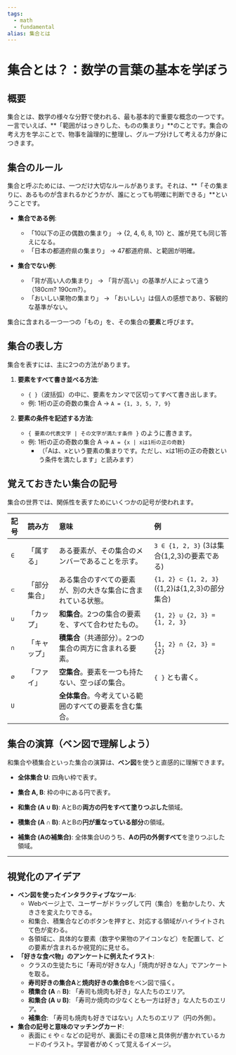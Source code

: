 ```yaml
---
tags:
  - math
  - fundamental
alias: 集合とは
---
```


# 集合とは？：数学の言葉の基本を学ぼう

## 概要

集合とは、数学の様々な分野で使われる、最も基本的で重要な概念の一つです。一言でいえば、**「範囲がはっきりした、ものの集まり」**のことです。集合の考え方を学ぶことで、物事を論理的に整理し、グループ分けして考える力が身につきます。

## 集合のルール

集合と呼ぶためには、一つだけ大切なルールがあります。それは、**「その集まりに、あるものが含まれるかどうかが、誰にとっても明確に判断できる」**ということです。

-   **集合である例**:
    -   「10以下の正の偶数の集まり」 → {2, 4, 6, 8, 10} と、誰が見ても同じ答えになる。
    -   「日本の都道府県の集まり」 → 47都道府県、と範囲が明確。

-   **集合でない例**:
    -   「背が高い人の集まり」 → 「背が高い」の基準が人によって違う（180cm? 190cm?）。
    -   「おいしい果物の集まり」 → 「おいしい」は個人の感想であり、客観的な基準がない。

集合に含まれる一つ一つの「もの」を、その集合の**要素**と呼びます。

## 集合の表し方

集合を表すには、主に2つの方法があります。

1.  **要素をすべて書き並べる方法**:
    -   `{ }`（波括弧）の中に、要素をカンマで区切ってすべて書き出します。
    -   例: 1桁の正の奇数の集合 A → `A = {1, 3, 5, 7, 9}`

2.  **要素の条件を記述する方法**:
    -   `{ 要素の代表文字 | その文字が満たす条件 }` のように書きます。
    -   例: 1桁の正の奇数の集合 A → `A = {x | xは1桁の正の奇数}`
        -   （「Aは、xという要素の集まりです。ただし、xは1桁の正の奇数という条件を満たします」と読みます）

## 覚えておきたい集合の記号

集合の世界では、関係性を表すためにいくつかの記号が使われます。

| 記号 | 読み方 | 意味 | 例 |
| :--- | :--- | :--- | :--- |
| `∈` | 「属する」 | ある要素が、その集合のメンバーであることを示す。 | `3 ∈ {1, 2, 3}` (3は集合{1,2,3}の要素である) |
| `⊂` | 「部分集合」 | ある集合のすべての要素が、別の大きな集合に含まれている状態。 | `{1, 2} ⊂ {1, 2, 3}` ({1,2}は{1,2,3}の部分集合) |
| `∪` | 「カップ」 | **和集合**。2つの集合の要素を、すべて合わせたもの。 | `{1, 2} ∪ {2, 3} = {1, 2, 3}` |
| `∩` | 「キャップ」 | **積集合**（共通部分）。2つの集合の両方に含まれる要素。 | `{1, 2} ∩ {2, 3} = {2}` |
| `∅` | 「ファイ」 | **空集合**。要素を一つも持たない、空っぽの集合。 | `{ }` とも書く。 |
| `U` | | **全体集合**。今考えている範囲のすべての要素を含む集合。 | |

## 集合の演算（ベン図で理解しよう）

和集合や積集合といった集合の演算は、**ベン図**を使うと直感的に理解できます。

-   **全体集合 U**: 四角い枠で表す。
-   **集合 A, B**: 枠の中にある円で表す。

-   **和集合 (A ∪ B)**: AとBの**両方の円をすべて塗りつぶした**領域。
-   **積集合 (A ∩ B)**: AとBの**円が重なっている部分**の領域。
-   **補集合 (Aの補集合)**: 全体集合Uのうち、**Aの円の外側すべて**を塗りつぶした領域。

---

## 視覚化のアイデア

-   **ベン図を使ったインタラクティブなツール**:
    -   Webページ上で、ユーザーがドラッグして円（集合）を動かしたり、大きさを変えたりできる。
    -   和集合、積集合などのボタンを押すと、対応する領域がハイライトされて色が変わる。
    -   各領域に、具体的な要素（数字や果物のアイコンなど）を配置して、どの要素が含まれるか視覚的に見せる。
-   **「好きな食べ物」のアンケートに例えたイラスト**:
    -   クラスの生徒たちに「寿司が好きな人」「焼肉が好きな人」でアンケートを取る。
    -   **寿司好きの集合A**と**焼肉好きの集合B**をベン図で描く。
    -   **積集合 (A ∩ B)**: 「寿司も焼肉も好き」な人たちのエリア。
    -   **和集合 (A ∪ B)**: 「寿司か焼肉の少なくとも一方は好き」な人たちのエリア。
    -   **補集合**: 「寿司も焼肉も好きではない」人たちのエリア（円の外側）。
-   **集合の記号と意味のマッチングカード**:
    -   表面に `∈` や `⊂` などの記号が、裏面にその意味と具体例が書かれているカードのイラスト。学習者がめくって覚えるイメージ。
